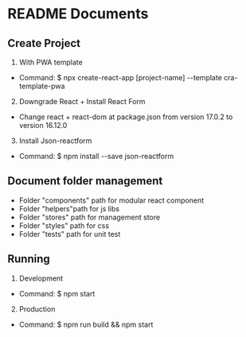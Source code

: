 # README Documents

## Create Project
1. With PWA template
- Command: $ npx create-react-app [project-name] --template cra-template-pwa
2. Downgrade React + Install React Form
- Change react + react-dom at package.json from version 17.0.2 to version 16.12.0
3. Install Json-reactform
- Command: $ npm install --save json-reactform
## Document folder management 
- Folder "components" path for modular react component
- Folder "helpers"path for js libs
- Folder "stores" path for management store
- Folder "styles" path for css
- Folder "tests" path for unit test
## Running
1. Development
- Command: $ npm start
2. Production
- Command: $ npm run build && npm start
